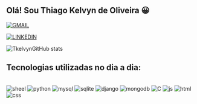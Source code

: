## Olá! Sou Thiago Kelvyn de Oliveira 😀

[![GMAIL](https://img.shields.io/badge/Gmail-D14836?style=for-the-badge&logo=gmail&logoColor=white)](https://mail.google.com/mail/u/0/?tab=rm&ogbl#inbox)

[![LINKEDIN](https://img.shields.io/badge/LinkedIn-0077B5?style=for-the-badge&logo=linkedin&logoColor=white)](https://www.linkedin.com/in/thiago-kelvyn-oliveira-69504b221/)

![TkelvynGitHub stats](https://github-readme-stats.vercel.app/api?username=m3llybsb&show_icons=true&theme=dracula)

## Tecnologias utilizadas no dia a dia:
<div style="display: inline_block"><br/>
    <img align"center" alt="sheel" src="https://img.shields.io/badge/Shell_Script-121011?style=for-the-badge&logo=gnu-bash&logoColor=white"/>
    <img align"center" alt="python" src="https://img.shields.io/badge/Python-3776AB?style=for-the-badge&logo=python&logoColor=white"/>
    <img align"center" alt="mysql" src="https://img.shields.io/badge/MySQL-00000F?style=for-the-badge&logo=mysql&logoColor=white"/>
    <img align"center" alt="sqlite" src="https://img.shields.io/badge/SQLite-07405E?style=for-the-badge&logo=sqlite&logoColor=white"/>
    <img align"center" alt="django" src="https://img.shields.io/badge/Django-092E20?style=for-the-badge&logo=django&logoColor=white"/>
    <img align"center" alt="mongodb" src="https://img.shields.io/badge/MongoDB-4EA94B?style=for-the-badge&logo=mongodb&logoColor=white"/>
    <img align"center" alt="C" src="https://img.shields.io/badge/C-00599C?style=for-the-badge&logo=c&logoColor=white"/>
    <img align"center" alt="js" src="https://img.shields.io/badge/JavaScript-F7DF1E?style=for-the-badge&logo=javascript&logoColor=black"/>
    <img align"center" alt="html" src="https://img.shields.io/badge/HTML5-E34F26?style=for-the-badge&logo=html5&logoColor=white"/>
    <img align"center" alt="css" src="https://img.shields.io/badge/CSS3-1572B6?style=for-the-badge&logo=css3&logoColor=white"/>

</div>

